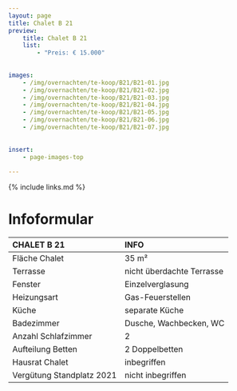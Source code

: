 ```yaml
---
layout: page
title: Chalet B 21
preview: 
    title: Chalet B 21
    list:
        - "Preis: € 15.000"
        
        
images:
    - /img/overnachten/te-koop/B21/B21-01.jpg
    - /img/overnachten/te-koop/B21/B21-02.jpg
    - /img/overnachten/te-koop/B21/B21-03.jpg
    - /img/overnachten/te-koop/B21/B21-04.jpg
    - /img/overnachten/te-koop/B21/B21-05.jpg
    - /img/overnachten/te-koop/B21/B21-06.jpg
    - /img/overnachten/te-koop/B21/B21-07.jpg
    
    
insert:
    - page-images-top
    
---
```


{% include links.md %}



# Infoformular 

CHALET B 21                 | INFO        | 
:---------------------------|:------------|
Fläche Chalet               |35 m²
Terrasse                    |nicht überdachte Terrasse  
Fenster                     |Einzelverglasung
Heizungsart                 |Gas-Feuerstellen
Küche                       |separate Küche
Badezimmer                  |Dusche, Wachbecken, WC
Anzahl Schlafzimmer         |2
Aufteilung Betten           |2 Doppelbetten
Hausrat Chalet              |inbegriffen
Vergütung Standplatz 2021   |nicht inbegriffen
